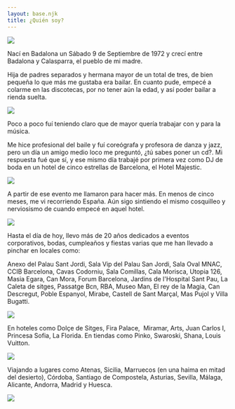 ```yaml
---
layout: base.njk
title: ¿Quién soy?
---
```

<div class="about"> 

![](/assets/images/plata.jpg)

Nací en Badalona un Sábado 9 de Septiembre de 1972 y crecí entre Badalona y Calasparra, el pueblo de mi madre.

Hija de padres separados y hermana mayor de un total de tres, de bien pequeña lo que más me gustaba era bailar. En cuanto pude, empecé a colarme en las discotecas, por no tener aún la edad, y así poder bailar a rienda suelta.

![](/assets/images/djevento.jpg)

Poco a poco fuí teniendo claro que de mayor quería trabajar con y para la música.

Me hice profesional del baile y fuí coreógrafa y profesora de danza y jazz, pero un día un amigo medio loco me preguntó, ¿tú sabes poner un cd?. Mi respuesta fué que sí, y ese mismo día trabajé por primera vez como DJ de boda en un hotel de cinco estrellas de Barcelona, el Hotel Majestic.

![](/assets/images/vistatrasera.jpg)

A partir de ese evento me llamaron para hacer más. En menos de cinco meses, me vi recorriendo España. Aún sigo sintiendo el mismo cosquilleo y nerviosismo de cuando empecé en aquel hotel.

![](/assets/images/1-ByN-e1525715400830.jpg)

Hasta el día de hoy, llevo más de 20 años dedicados a eventos corporativos, bodas, cumpleaños y fiestas varias que me han llevado a pinchar en locales como:

Anexo del Palau Sant Jordi, Sala Vip del Palau San Jordi, Sala Oval MNAC, CCIB Barcelona, Cavas Codorniu, Sala Comillas, Cala Morisca, Utopia 126, Masia Egara, Can Mora, Forum Barcelona, Jardins de l'Hospital Sant Pau, La Caleta de sitges, Passatge Bcn, RBA, Museo Man, El rey de la Magia, Can Descregut, Poble Espanyol, Mirabe, Castell de Sant Marçal, Mas Pujol y Villa Bugatti.

![](/assets/images/starofservice_84060img20160404172358.jpg)

En hoteles como Dolçe de Sitges, Fira Palace,  Miramar, Arts, Juan Carlos I, Princesa Sofia, La Florida. En tiendas como Pinko, Swaroski, Shana, Louis Vuitton.

![](/assets/images/14.jpg)

Viajando a lugares como Atenas, Sicilia, Marruecos (en una haima en mitad del desierto), Córdoba, Santiago de Compostela, Asturias, Sevilla, Málaga, Alicante, Andorra, Madrid y Huesca.

![](/assets/images/6.jpg)

</div>